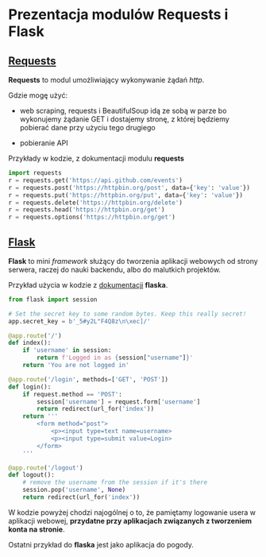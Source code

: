 # Prezentacja modulów Requests i Flask

## [Requests](https://requests.readthedocs.io/en/latest/)

**Requests** to modul umożliwiający wykonywanie żądań *http*. 

Gdzie mogę użyć:
- web scraping, requests i BeautifulSoup idą ze sobą w parze bo wykonujemy żądanie GET i dostajemy stronę, z której będziemy pobierać dane przy użyciu tego drugiego

- pobieranie API

Przykłady w kodzie, z dokumentacji modulu **requests**

```python
import requests
r = requests.get('https://api.github.com/events')
r = requests.post('https://httpbin.org/post', data={'key': 'value'})
r = requests.put('https://httpbin.org/put', data={'key': 'value'})
r = requests.delete('https://httpbin.org/delete')
r = requests.head('https://httpbin.org/get')
r = requests.options('https://httpbin.org/get')

```

## [Flask](https://flask.palletsprojects.com/en/3.0.x/)

**Flask** to mini *framework* służący do tworzenia aplikacji webowych od strony serwera, raczej do nauki backendu, albo do malutkich projektów.

Przykład użycia w kodzie z [dokumentacji](https://flask.palletsprojects.com/en/3.0.x/quickstart/#sessions) **flaska**.

``` python
from flask import session

# Set the secret key to some random bytes. Keep this really secret!
app.secret_key = b'_5#y2L"F4Q8z\n\xec]/'

@app.route('/')
def index():
    if 'username' in session:
        return f'Logged in as {session["username"]}'
    return 'You are not logged in'

@app.route('/login', methods=['GET', 'POST'])
def login():
    if request.method == 'POST':
        session['username'] = request.form['username']
        return redirect(url_for('index'))
    return '''
        <form method="post">
            <p><input type=text name=username>
            <p><input type=submit value=Login>
        </form>
    '''

@app.route('/logout')
def logout():
    # remove the username from the session if it's there
    session.pop('username', None)
    return redirect(url_for('index'))
```

W kodzie powyżej chodzi najogólnej o to, że pamiętamy logowanie usera w aplikacji webowej, **przydatne przy aplikacjach związanych z tworzeniem konta na stronie**.

Ostatni przykład do **flaska** jest jako aplikacja do pogody.




